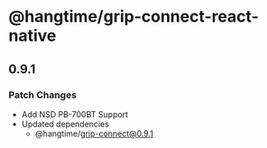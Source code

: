 # @hangtime/grip-connect-react-native

## 0.9.1

### Patch Changes

- Add NSD PB-700BT Support
- Updated dependencies
  - @hangtime/grip-connect@0.9.1
